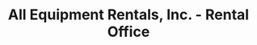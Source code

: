 ---
title: "All Equipment Rentals, Inc. - Rental Office"
url: /newhall/all-equipment-rentals-inc-rental-office/
shop: Mieten
---